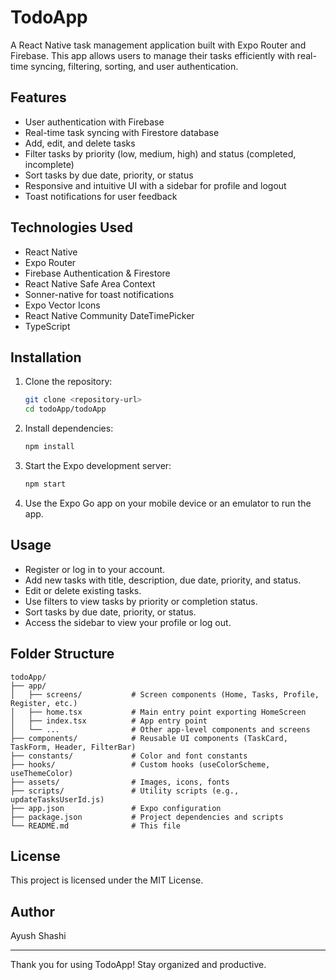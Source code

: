 # TodoApp

A React Native task management application built with Expo Router and Firebase. This app allows users to manage their tasks efficiently with real-time syncing, filtering, sorting, and user authentication.

## Features

- User authentication with Firebase
- Real-time task syncing with Firestore database
- Add, edit, and delete tasks
- Filter tasks by priority (low, medium, high) and status (completed, incomplete)
- Sort tasks by due date, priority, or status
- Responsive and intuitive UI with a sidebar for profile and logout
- Toast notifications for user feedback

## Technologies Used

- React Native
- Expo Router
- Firebase Authentication & Firestore
- React Native Safe Area Context
- Sonner-native for toast notifications
- Expo Vector Icons
- React Native Community DateTimePicker
- TypeScript

## Installation

1. Clone the repository:

   ```bash
   git clone <repository-url>
   cd todoApp/todoApp
   ```

2. Install dependencies:

   ```bash
   npm install
   ```

3. Start the Expo development server:

   ```bash
   npm start
   ```

4. Use the Expo Go app on your mobile device or an emulator to run the app.

## Usage

- Register or log in to your account.
- Add new tasks with title, description, due date, priority, and status.
- Edit or delete existing tasks.
- Use filters to view tasks by priority or completion status.
- Sort tasks by due date, priority, or status.
- Access the sidebar to view your profile or log out.

## Folder Structure

```
todoApp/
├── app/
│   ├── screens/           # Screen components (Home, Tasks, Profile, Register, etc.)
│   ├── home.tsx           # Main entry point exporting HomeScreen
│   ├── index.tsx          # App entry point
│   └── ...                # Other app-level components and screens
├── components/            # Reusable UI components (TaskCard, TaskForm, Header, FilterBar)
├── constants/             # Color and font constants
├── hooks/                 # Custom hooks (useColorScheme, useThemeColor)
├── assets/                # Images, icons, fonts
├── scripts/               # Utility scripts (e.g., updateTasksUserId.js)
├── app.json               # Expo configuration
├── package.json           # Project dependencies and scripts
└── README.md              # This file
```

## License

This project is licensed under the MIT License.

## Author

Ayush Shashi

---

Thank you for using TodoApp! Stay organized and productive.
